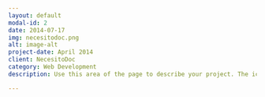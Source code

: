 ```yaml
---
layout: default
modal-id: 2
date: 2014-07-17
img: necesitodoc.png
alt: image-alt
project-date: April 2014
client: NecesitoDoc
category: Web Development
description: Use this area of the page to describe your project. The icon above is part of a free icon set by <a href="https://sellfy.com/p/8Q9P/jV3VZ/">Flat Icons</a>. On their website, you can download their free set with 16 icons, or you can purchase the entire set with 146 icons for only $12!

---
```

